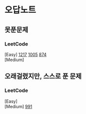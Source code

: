# 오답노트

## 못푼문제
### LeetCode <br>
[Easy] 
[1217](https://leetcode.com/problems/minimum-cost-to-move-chips-to-the-same-position/)
[1005](https://leetcode.com/problems/maximize-sum-of-array-after-k-negations/)
[874](https://leetcode.com/problems/walking-robot-simulation/) 
<br>
[Medium]

## 오래걸렸지만, 스스로 푼 문제
### LeetCode <br>
[Easy] 
<br>
[Medium] 
[991](https://leetcode.com/problems/broken-calculator/)
